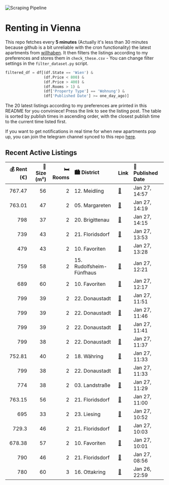![Scraping Pipeline](https://github.com/AthomsG/renting-in-vienna/actions/workflows/run_pipeline.yml/badge.svg)


# Renting in Vienna

This repo fetches every **5 minutes** (Actually it's less than 30 minutes because github is a bit unreliable with the cron functionality) the latest apartments from [willhaben](https://www.willhaben.at/).
It then filters the listings according to my preferences and stores them in `check_these.csv` - You can change filter settings in the `filter_dataset.py` script.

```python
filtered_df = df[(df.State == 'Wien') & 
                 (df.Price < 800) &
                 (df.Price > 400) &
                 (df.Rooms > 1) &
                 (df['Property Type'] == 'Wohnung') &
                 (df['Published Date'] >= one_day_ago)]
```

The 20 latest listings according to my preferences are printed in this README for you conviniece! Press the link to see the listing post.
The table is sorted by publish times in ascending order, with the closest publish time to the current time listed first.

If you want to get notifications in real time for when new apartments pop up, you can join the telegram channel synced to this repo [here](https://t.me/+1HPAYOf5BSsyNTlk).

## Recent Active Listings

|   💰 Rent (€) |   📏 Size (m²) |   🛏️ Rooms | 🏙️ District              | Link                                                                                                                                                                                                                                                                   | 📅 Published Date   |
|-------------:|--------------:|-----------:|:-------------------------|:-----------------------------------------------------------------------------------------------------------------------------------------------------------------------------------------------------------------------------------------------------------------------|:-------------------|
|       767.47 |            56 |          2 | 12. Meidling             | [🔗](https://www.willhaben.at/iad/immobilien/d/mietwohnungen/wien/wien-1120-meidling/loftartige-2--zimmer-altbauwohnung-im-t%C3%B6pferlbad-%7C-unbefristet-%7C-ab-sofort-2103176781/)                                                                                   | Jan 27, 14:57      |
|       763.01 |            47 |          2 | 05. Margareten           | [🔗](https://www.willhaben.at/iad/immobilien/d/mietwohnungen/wien/wien-1050-margareten/studentenwohnung-klein-und-fein---ab-april-25-1665184006/)                                                                                                                       | Jan 27, 14:19      |
|       798    |            37 |          2 | 20. Brigittenau          | [🔗](https://www.willhaben.at/iad/immobilien/d/mietwohnungen/wien/wien-1200-brigittenau/sehr-sch%C3%B6ne-2-zimmerwohnung---n%C3%A4he-donauinsel-&-handelskai-1066009313/)                                                                                               | Jan 27, 14:15      |
|       739    |            43 |          2 | 21. Floridsdorf          | [🔗](https://www.willhaben.at/iad/immobilien/d/mietwohnungen/wien/wien-1210-floridsdorf/ab.-1.3.2025---1210-wien---weitblick---attraktive-nordseitige-neubauwohnung-mit-sch%C3%B6nem-balkon-1242545954/)                                                                | Jan 27, 13:53      |
|       479    |            43 |          2 | 10. Favoriten            | [🔗](https://www.willhaben.at/iad/immobilien/d/mietwohnungen/wien/wien-1100-favoriten/sonniger-altbau-in-u1-n%C3%A4he-1050434959/)                                                                                                                                      | Jan 27, 13:28      |
|       759    |            58 |          2 | 15. Rudolfsheim-Fünfhaus | [🔗](https://www.willhaben.at/iad/immobilien/d/mietwohnungen/wien/wien-1150-rudolfsheim-f%C3%BCnfhaus/provisionsfrei-&-unbefristet%21-zentral-gelegene-wohung-1797203257/)                                                                                              | Jan 27, 12:21      |
|       689    |            60 |          2 | 10. Favoriten            | [🔗](https://www.willhaben.at/iad/immobilien/d/mietwohnungen/wien/wien-1100-favoriten/provisionsfrei-&-unbefristet%21-ruhige-wohnung-n%C3%A4he-hauptbahnhof-1592140586/)                                                                                                | Jan 27, 12:17      |
|       799    |            39 |          2 | 22. Donaustadt           | [🔗](https://www.willhaben.at/iad/immobilien/d/mietwohnungen/wien/wien-1220-donaustadt/1-monat-mietfrei-in-der-pfalzgasse-29---2-zimmer-wohnung-mit-balkon---erstbezug-in-ruhelage-1609375860/)                                                                         | Jan 27, 11:51      |
|       799    |            39 |          2 | 22. Donaustadt           | [🔗](https://www.willhaben.at/iad/immobilien/d/mietwohnungen/wien/wien-1220-donaustadt/1-monat-mietfrei:-erstbezug-im-gr%C3%BCnen-nahe-der-u2---zwischen-badeteich-hirschstetten-und-seestadt-1705094653/)                                                              | Jan 27, 11:46      |
|       799    |            39 |          2 | 22. Donaustadt           | [🔗](https://www.willhaben.at/iad/immobilien/d/mietwohnungen/wien/wien-1220-donaustadt/pfalzgasse-29---1-monat-mietfrei%21-2-zimmer-wohnung-mit-balkon-%7C-traumhafter-erstbezug-in-ruhelage-1283007542/)                                                               | Jan 27, 11:41      |
|       799    |            38 |          2 | 22. Donaustadt           | [🔗](https://www.willhaben.at/iad/immobilien/d/mietwohnungen/wien/wien-1220-donaustadt/pfalzgasse-29---lichtdurchflutet-und-modern:-2-zimmer-wohnung-mit-balkon--erstbezug-in-ruhelage-786080173/)                                                                      | Jan 27, 11:37      |
|       752.81 |            40 |          2 | 18. Währing              | [🔗](https://www.willhaben.at/iad/immobilien/d/mietwohnungen/wien/wien-1180-w%C3%A4hring/nachmieter-f%C3%BCr-unbefristete-gut-aufgeteilte-2-zimmer-wohnung---200m-zu-u6-akh-844909976/)                                                                                 | Jan 27, 11:33      |
|       799    |            38 |          2 | 22. Donaustadt           | [🔗](https://www.willhaben.at/iad/immobilien/d/mietwohnungen/wien/wien-1220-donaustadt/1-monat-mietfrei:-erstbezug-im-gr%C3%BCnen-nahe-der-u2---zwischen-badeteich-hirschstetten-und-seestadt-1043504437/)                                                              | Jan 27, 11:33      |
|       774    |            38 |          2 | 03. Landstraße           | [🔗](https://www.willhaben.at/iad/immobilien/d/mietwohnungen/wien/wien-1030-landstra%C3%9Fe/%28reserviert%29-sch%C3%B6ner-wohnen-mit-stil-%2A-2-zimmer-wohnung-vollst%C3%A4ndig-m%C3%B6bliert---3.-bezirk-f%C3%BCr-universit%C3%A4ten/-business-%2A-all-in-1559533337/) | Jan 27, 11:29      |
|       763.15 |            56 |          2 | 21. Floridsdorf          | [🔗](https://www.willhaben.at/iad/immobilien/d/mietwohnungen/wien/wien-1210-floridsdorf/moderne-2-zimmer-wohnung-in-der-br%C3%BCnner-strasse-912073341/)                                                                                                                | Jan 27, 11:00      |
|       695    |            33 |          2 | 23. Liesing              | [🔗](https://www.willhaben.at/iad/immobilien/d/mietwohnungen/wien/wien-1230-liesing/ab-1.2.2025---u6-n%C3%A4he-erlaaer-stra%C3%9Fe---neuwertige-singlewohnung-in-ruhelage---sofortbezug-1461331672/)                                                                    | Jan 27, 10:52      |
|       729.3  |            46 |          2 | 21. Floridsdorf          | [🔗](https://www.willhaben.at/iad/immobilien/d/mietwohnungen/wien/wien-1210-floridsdorf/provisionsfreie-traumwohnung:-2-zimmer-%7C-top-lage%7C-ausgezeichnete-anbindung-1587911057/)                                                                                    | Jan 27, 10:03      |
|       678.38 |            57 |          2 | 10. Favoriten            | [🔗](https://www.willhaben.at/iad/immobilien/d/mietwohnungen/wien/wien-1100-favoriten/sonnige-2-zimmerwohnung-mit-allen-nebenr%C3%A4umen--unbefristet-zu-mieten-1793337601/)                                                                                            | Jan 27, 10:01      |
|       790    |            46 |          2 | 21. Floridsdorf          | [🔗](https://www.willhaben.at/iad/immobilien/d/mietwohnungen/wien/wien-1210-floridsdorf/stammersdorfer-wohntr%C3%A4ume-erleben:-mietwohnungen-mit-option-auf-zuk%C3%BCnftigen-kauf-739383800/)                                                                          | Jan 27, 08:56      |
|       780    |            60 |          3 | 16. Ottakring            | [🔗](https://www.willhaben.at/iad/immobilien/d/mietwohnungen/wien/wien-1160-ottakring/mietwohnung-935795477/)                                                                                                                                                           | Jan 26, 22:59      |
